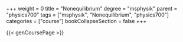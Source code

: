 +++
weight = 0
title = "Nonequilibrium"
degree = "msphysik"
parent = "physics700"
tags = ["msphysik", "Nonequilibrium", "physics700"]
categories = ["course"]
bookCollapseSection = false
+++

{{< genCoursePage >}}

